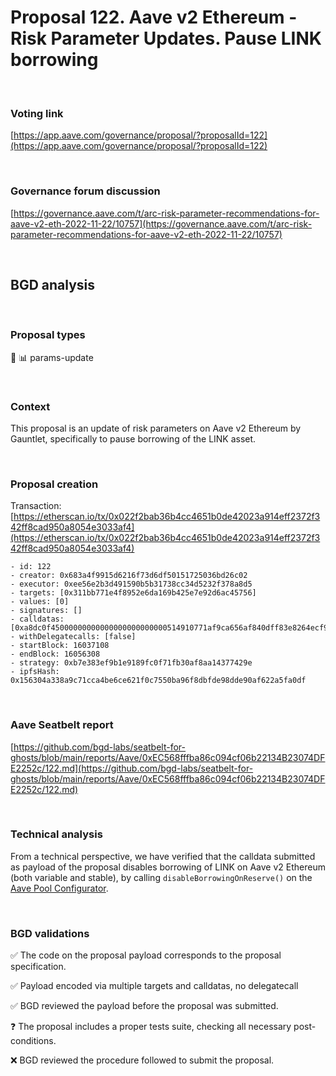 # Proposal 122. Aave v2 Ethereum - Risk Parameter Updates. Pause LINK borrowing

<br>

### Voting link

[https://app.aave.com/governance/proposal/?proposalId=122](https://app.aave.com/governance/proposal/?proposalId=122)

<br>

### Governance forum discussion

[https://governance.aave.com/t/arc-risk-parameter-recommendations-for-aave-v2-eth-2022-11-22/10757](https://governance.aave.com/t/arc-risk-parameter-recommendations-for-aave-v2-eth-2022-11-22/10757)

<br>

## BGD analysis

<br>

### Proposal types

:wrench: :bar_chart: params-update

<br>

### Context

This proposal is an update of risk parameters on Aave v2 Ethereum by Gauntlet, specifically to pause borrowing of the LINK asset.


<br>

### Proposal creation

Transaction: [https://etherscan.io/tx/0x022f2bab36b4cc4651b0de42023a914eff2372f342ff8cad950a8054e3033af4](https://etherscan.io/tx/0x022f2bab36b4cc4651b0de42023a914eff2372f342ff8cad950a8054e3033af4)

```
- id: 122
- creator: 0x683a4f9915d6216f73d6df50151725036bd26c02
- executor: 0xee56e2b3d491590b5b31738cc34d5232f378a8d5
- targets: [0x311bb771e4f8952e6da169b425e7e92d6ac45756]
- values: [0]
- signatures: []
- calldatas: [0xa8dc0f45000000000000000000000000514910771af9ca656af840dff83e8264ecf986ca]
- withDelegatecalls: [false]
- startBlock: 16037108
- endBlock: 16056308
- strategy: 0xb7e383ef9b1e9189fc0f71fb30af8aa14377429e
- ipfsHash: 0x156304a338a9c71cca4be6ce621f0c7550ba96f8dbfde98dde90af622a5fa0df
```

<br>

### Aave Seatbelt report

[https://github.com/bgd-labs/seatbelt-for-ghosts/blob/main/reports/Aave/0xEC568fffba86c094cf06b22134B23074DFE2252c/122.md](https://github.com/bgd-labs/seatbelt-for-ghosts/blob/main/reports/Aave/0xEC568fffba86c094cf06b22134B23074DFE2252c/122.md)

<br>

### Technical analysis

From a technical perspective, we have verified that the calldata submitted as payload of the proposal disables borrowing of LINK on Aave v2 Ethereum (both variable and stable), by calling `disableBorrowingOnReserve()` on the [Aave Pool Configurator](https://etherscan.io/address/0x311bb771e4f8952e6da169b425e7e92d6ac45756#code).

<br>

### BGD validations

:white_check_mark: The code on the proposal payload corresponds to the proposal specification.

:white_check_mark: Payload encoded via multiple targets and calldatas, no delegatecall

:white_check_mark: BGD reviewed the payload before the proposal was submitted.

:question: The proposal includes a proper tests suite, checking all necessary post-conditions.

:x: BGD reviewed the procedure followed to submit the proposal.
